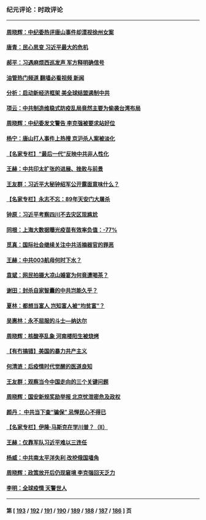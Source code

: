### 纪元评论：时政评论
---
#### [周晓辉：中纪委热评唐山事件却漠视徐州女案](../../pages/nsc1025/n13757816.md?06130330) 
#### [唐青：民心思变 习近平最大的危机](../../pages/nsc1025/n13757579.md?06130330) 
#### [郝平：习遇麻烦西巡发声 军方释明确信号](../../pages/nsc1025/n13757545.md?06130330) 
#### [油管热门频道 翻墙必看视频 新闻](ok?06130330)
#### [分析：启动新经济框架 美全球结盟遏制中共](../../pages/nsc1025/n13757490.md?06130330) 
#### [项云：中共制造维稳式防疫乱局竟然主要为偷袭台湾布局](../../pages/nsc1025/n13757397.md?06130330) 
#### [周晓辉：中纪委发文警告 李克强被要求站好位](../../pages/nsc1025/n13757329.md?06130330) 
#### [杨宁：唐山打人事件上热搜 京沪杀人案被淡化](../../pages/nsc1025/n13757291.md?06130330) 
#### [【名家专栏】“最后一代”反映中共非人性化](../../pages/nsc1025/n13756676.md?06130330) 
#### [王赫：中共印太扩张的进展、挫败与前景](../../pages/nsc1025/n13757061.md?06130330) 
#### [王友群：习近平大秘钟绍军公开露面意味什么？](../../pages/nsc1025/n13756934.md?06130330) 
#### [【名家专栏】永志不忘：89年天安门大屠杀](../../pages/nsc1025/n13756657.md?06130330) 
#### [钟原：习近平考察四川不去灾区现尴尬](../../pages/nsc1025/n13756325.md?06130330) 
#### [同根：上海大数据曝光疫苗有效率负值：-77%](../../pages/nsc1025/n13756515.md?06130330) 
#### [觅真：国际社会继续关注中共活摘器官的罪恶](../../pages/nsc1025/n13756459.md?06130330) 
#### [王赫：中共003航母何时下水？](../../pages/nsc1025/n13756409.md?06130330) 
#### [袁斌：网民拍摄大凉山婚宴为何竟遭喝茶？](../../pages/nsc1025/n13756374.md?06130330) 
#### [谢田：封杀自家智囊的中共岂能久乎？](../../pages/nsc1025/n13756271.md?06130330) 
#### [夏林：都想当富人 岂知富人被“均贫富”？](../../pages/nsc1025/n13756099.md?06130330) 
#### [吴惠林：永不屈服的斗士—纳达尔](../../pages/nsc1025/n13756003.md?06130330) 
#### [周晓辉：核酸亭乱象 河南楼阳生被烧烤](../../pages/nsc1025/n13755983.md?06130330) 
#### [【有冇搞错】美国的暴力共产主义](../../pages/nsc1025/n13755507.md?06130330) 
#### [何清涟：后疫情时代觉醒的医道良知](../../pages/nsc1025/n13755199.md?06130330) 
#### [王友群：观察当今中国走向的三个关键问题](../../pages/nsc1025/n13755428.md?06130330) 
#### [周晓辉：国安新规奖励举报 北京忧泄密危及政权](../../pages/nsc1025/n13755180.md?06130330) 
#### [颜丹： 中共当下查“骗保” 忌惮民心不得已](../../pages/nsc1025/n13755172.md?06130330) 
#### [【名家专栏】伊隆‧马斯克在学川普？（II）](../../pages/nsc1025/n13754754.md?06130330) 
#### [王赫：仅靠军队习近平难以三连任](../../pages/nsc1025/n13754699.md?06130330) 
#### [杨威：中共南太平洋失利 改挖俄国墙角](../../pages/nsc1025/n13754489.md?06130330) 
#### [周晓辉：政策放开后仍现窘境 李克强回天乏力](../../pages/nsc1025/n13754398.md?06130330) 
#### [李明：全球疫情 天警世人](../../pages/nsc1025/n13754348.md?06130330) 

---
#### 第 [ [193](./193.md?06130330) / [192](./192.md?06130330) / [191](./191.md?06130330) / [190](./190.md?06130330) / [189](./189.md?06130330) / [188](./188.md?06130330) / [187](./187.md?06130330) / [186](./186.md?06130330) ] 页
